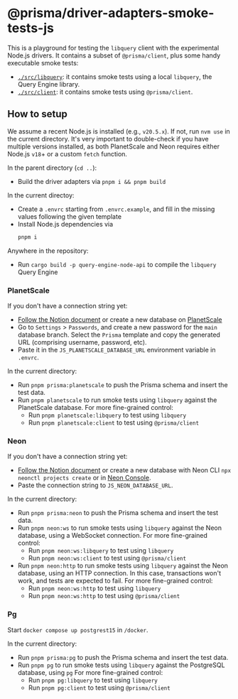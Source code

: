 # @prisma/driver-adapters-smoke-tests-js

This is a playground for testing the `libquery` client with the experimental Node.js drivers.
It contains a subset of `@prisma/client`, plus some handy executable smoke tests:
- [`./src/libquery`](./src/libquery): it contains smoke tests using a local `libquery`, the Query Engine library.
- [`./src/client`](./src/client): it contains smoke tests using `@prisma/client`.

## How to setup

We assume a recent Node.js is installed (e.g., `v20.5.x`). If not, run `nvm use` in the current directory.
It's very important to double-check if you have multiple versions installed, as both PlanetScale and Neon requires either Node.js `v18`+ or a custom `fetch` function.

In the parent directory (`cd ..`):
- Build the driver adapters via `pnpm i && pnpm build`

In the current directoy:
- Create a `.envrc` starting from `.envrc.example`, and fill in the missing values following the given template
- Install Node.js dependencies via
  ```bash
  pnpm i
  ```

Anywhere in the repository:
- Run `cargo build -p query-engine-node-api` to compile the `libquery` Query Engine

### PlanetScale

If you don't have a connection string yet:

- [Follow the Notion document](https://www.notion.so/How-to-get-a-PlanetScale-and-Neon-database-for-testing-93d978061f9c4ffc80ebfed36896af16) or create a new database on [PlanetScale](https://planetscale.com/)
- Go to `Settings` > `Passwords`, and create a new password for the `main` database branch. Select the `Prisma` template and copy the generated URL (comprising username, password, etc). 
- Paste it in the `JS_PLANETSCALE_DATABASE_URL` environment variable in `.envrc`.

In the current directory:
- Run `pnpm prisma:planetscale` to push the Prisma schema and insert the test data.
- Run `pnpm planetscale` to run smoke tests using `libquery` against the PlanetScale database.
  For more fine-grained control:
  - Run `pnpm planetscale:libquery` to test using `libquery`
  - Run `pnpm planetscale:client` to test using `@prisma/client`

### Neon

If you don't have a connection string yet:

- [Follow the Notion document](https://www.notion.so/How-to-get-a-PlanetScale-and-Neon-database-for-testing-93d978061f9c4ffc80ebfed36896af16) or create a new database with Neon CLI `npx neonctl projects create` or in [Neon Console](https://neon.tech).
- Paste the connection string to `JS_NEON_DATABASE_URL`. 

In the current directory:
- Run `pnpm prisma:neon` to push the Prisma schema and insert the test data.
- Run `pnpm neon:ws` to run smoke tests using `libquery` against the Neon database, using a WebSocket connection.
  For more fine-grained control:
  - Run `pnpm neon:ws:libquery` to test using `libquery`
  - Run `pnpm neon:ws:client` to test using `@prisma/client`
- Run `pnpm neon:http` to run smoke tests using `libquery` against the Neon database, using an HTTP connection. In this case, transactions won't work, and tests are expected to fail.
  For more fine-grained control:
  - Run `pnpm neon:ws:http` to test using `libquery`
  - Run `pnpm neon:ws:http` to test using `@prisma/client`

### Pg

Start `docker compose up postgrest15` in `/docker`.

In the current directory:
- Run `pnpm prisma:pg` to push the Prisma schema and insert the test data.
- Run `pnpm pg` to run smoke tests using `libquery` against the PostgreSQL database, using `pg`
  For more fine-grained control:
  - Run `pnpm pg:libquery` to test using `libquery`
  - Run `pnpm pg:client` to test using `@prisma/client`